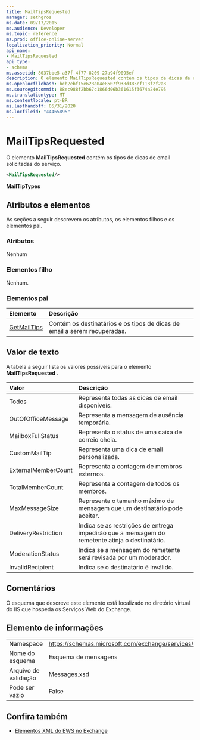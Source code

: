 ```yaml
---
title: MailTipsRequested
manager: sethgros
ms.date: 09/17/2015
ms.audience: Developer
ms.topic: reference
ms.prod: office-online-server
localization_priority: Normal
api_name:
- MailTipsRequested
api_type:
- schema
ms.assetid: 8037bbe5-a37f-4f77-8209-27a94f9095ef
description: O elemento MailTipsRequested contém os tipos de dicas de email solicitadas do serviço.
ms.openlocfilehash: bcb2ebf15e628a04e8507f938d385cf113f2f2a3
ms.sourcegitcommit: 88ec988f2bb67c1866d06b361615f3674a24e795
ms.translationtype: MT
ms.contentlocale: pt-BR
ms.lasthandoff: 05/31/2020
ms.locfileid: "44465895"
---
```

# <a name="mailtipsrequested"></a>MailTipsRequested

O elemento **MailTipsRequested** contém os tipos de dicas de email solicitadas do serviço. 
  
```XML
<MailTipsRequested/>
```

 **MailTipTypes**
## <a name="attributes-and-elements"></a>Atributos e elementos

As seções a seguir descrevem os atributos, os elementos filhos e os elementos pai.
  
### <a name="attributes"></a>Atributos

Nenhum
  
### <a name="child-elements"></a>Elementos filho

Nenhum.
  
### <a name="parent-elements"></a>Elementos pai

|**Elemento**|**Descrição**|
|:-----|:-----|
|[GetMailTips](getmailtips.md) <br/> |Contém os destinatários e os tipos de dicas de email a serem recuperadas.  <br/> |
   
## <a name="text-value"></a>Valor de texto

A tabela a seguir lista os valores possíveis para o elemento **MailTipsRequested** . 
  
|**Valor**|**Descrição**|
|:-----|:-----|
|Todos  <br/> |Representa todas as dicas de email disponíveis.  <br/> |
|OutOfOfficeMessage  <br/> |Representa a mensagem de ausência temporária.  <br/> |
|MailboxFullStatus  <br/> |Representa o status de uma caixa de correio cheia.  <br/> |
|CustomMailTip  <br/> |Representa uma dica de email personalizada.  <br/> |
|ExternalMemberCount  <br/> |Representa a contagem de membros externos.  <br/> |
|TotalMemberCount  <br/> |Representa a contagem de todos os membros.  <br/> |
|MaxMessageSize  <br/> |Representa o tamanho máximo de mensagem que um destinatário pode aceitar.  <br/> |
|DeliveryRestriction  <br/> |Indica se as restrições de entrega impedirão que a mensagem do remetente atinja o destinatário.  <br/> |
|ModerationStatus  <br/> |Indica se a mensagem do remetente será revisada por um moderador.  <br/> |
|InvalidRecipient  <br/> |Indica se o destinatário é inválido.  <br/> |
   
## <a name="remarks"></a>Comentários

O esquema que descreve este elemento está localizado no diretório virtual do IIS que hospeda os Serviços Web do Exchange.
  
## <a name="element-information"></a>Elemento de informações

|||
|:-----|:-----|
|Namespace  <br/> |https://schemas.microsoft.com/exchange/services/2006/messages  <br/> |
|Nome do esquema  <br/> |Esquema de mensagens  <br/> |
|Arquivo de validação  <br/> |Messages.xsd  <br/> |
|Pode ser vazio  <br/> |False  <br/> |
   
## <a name="see-also"></a>Confira também



- [Elementos XML do EWS no Exchange](ews-xml-elements-in-exchange.md)

